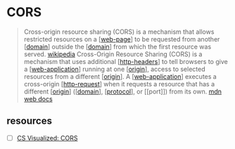 # CORS

> Cross-origin resource sharing (CORS) is a mechanism that allows restricted resources on a [[web-page]] to be requested from another [[domain]] outside the [[domain]] from which the first resource was served. [wikipedia][1]
> Cross-Origin Resource Sharing (CORS) is a mechanism that uses additional [[http-headers]] to tell browsers to give a [[web-application]] running at one [[origin]], access to selected resources from a different [[origin]]. A [[web-application]] executes a cross-origin [[http-request]] when it requests a resource that has a different [[origin]] ([[domain]], [[protocol]], or [[port]]) from its own. [mdn web docs][2]

## resources

- [ ] [CS Visualized: CORS](https://dev.to/lydiahallie/cs-visualized-cors-5b8h)

[1]: https://en.wikipedia.org/wiki/Cross-origin_resource_sharing
[2]: https://developer.mozilla.org/en-US/docs/Web/HTTP/CORS

[//begin]: # "Autogenerated link references for markdown compatibility"
[domain]: domain "Domain"
[origin]: origin "Origin"
[protocol]: protocol "Protocol"
[http-request]: http-request "Http Request"
[http-headers]: http-headers "Http Headers"
[web-page]: web-page "Web Page"
[web-application]: web-application "Web Application"
[//end]: # "Autogenerated link references"

